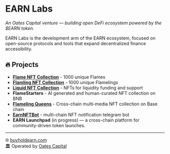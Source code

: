 # EARN Labs

*An Oates Capital venture — building open DeFi ecosystem powered by the $EARN token.*

EARN Labs is the development arm of the EARN ecosystem, focused on open-source protocols and tools that expand decentralized finance accessibility.

## 🔥 Projects
- **[Flame NFT Collection](https://github.com/earn-labs/flames-dapp)** - 1000 unique Flames
- **[Flamling NFT Collection](https://github.com/earn-labs/flamelings-dapp)** - 1000 unique Flamelings
- **[Liquid NFT Collection](https://github.com/earn-labs/liquid-dapp)** - NFTs for liquidity funding and support
- **FlameStarters** - AI generated and human-curated NFT collection on BNB
- **[Flameling Queens](https://github.com/earn-labs/queens-dapp)** - Cross-chain multi-media NFT collection on Base chain
- **[EarnNFTBot](https://github.com/earn-labs/earn-nft-bot)** - multi-chain NFT notification telegram bot
- **EARN Launchpad** (in progress) — a cross-chain platform for community-driven token launches.
---

🌐 [buyholdearn.com](https://buyholdearn.com)  
🏛️ Operated by [Oates Capital](https://oatescap.com)
